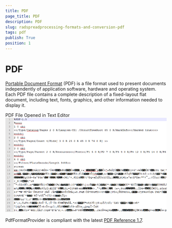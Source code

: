 ```yaml
---
title: PDF
page_title: PDF
description: PDF
slug: radspreadprocessing-formats-and-conversion-pdf
tags: pdf
publish: True
position: 1
---
```


# PDF



[Portable Document Format](http://en.wikipedia.org/wiki/Portable_Document_Format)
        (PDF) is a file format used to present documents independently of application software, hardware and operating system. Each PDF file contains a complete description of a fixed-layout flat document, including text, fonts, graphics, and other information needed to display it.
      

PDF File Opened in Text Editor![Rad Spread Processing Formats and Conversion Pdf 01](images/RadSpreadProcessing_Formats_and_Conversion_Pdf_01.png)

PdfFormatProvider is compliant with the latest
        [PDF Reference 1.7](http://www.adobe.com/devnet/pdf/pdf_reference.html).
      

## 
